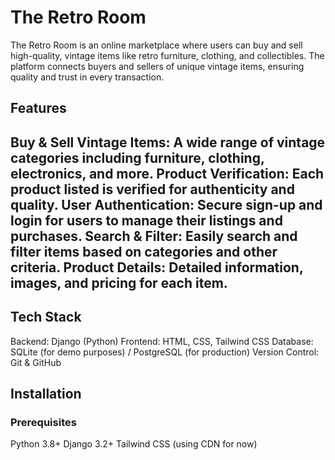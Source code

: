 <h1> The Retro Room </h1>
<p> The Retro Room is an online marketplace where users can buy and sell high-quality, vintage items like retro furniture, clothing, and collectibles. 
  The platform connects buyers and sellers of unique vintage items, ensuring quality and trust in every transaction. </p>

<h2> Features <h2>
Buy & Sell Vintage Items: A wide range of vintage categories including furniture, clothing, electronics, and more.
Product Verification: Each product listed is verified for authenticity and quality.
User Authentication: Secure sign-up and login for users to manage their listings and purchases.
Search & Filter: Easily search and filter items based on categories and other criteria.
Product Details: Detailed information, images, and pricing for each item.
  
<h2> Tech Stack</h2>

Backend: Django (Python)
Frontend: HTML, CSS, Tailwind CSS
Database: SQLite (for demo purposes) / PostgreSQL (for production)
Version Control: Git & GitHub
<h2> Installation</h2>
<h3> Prerequisites </h3>

Python 3.8+
Django 3.2+
Tailwind CSS (using CDN for now)
